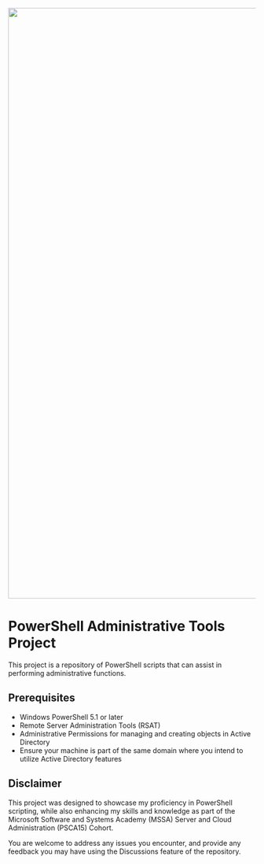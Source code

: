 <p align="center">
  <img src="https://github.com/user-attachments/assets/6b8cf714-400a-459f-b806-5d3fc7292fb8" alt="bk" width="1200"/>
</p>

# PowerShell Administrative Tools Project

This project is a repository of PowerShell scripts that can assist in performing administrative functions. 

## Prerequisites

- Windows PowerShell 5.1 or later
- Remote Server Administration Tools (RSAT)
- Administrative Permissions for managing and creating objects in Active Directory
- Ensure your machine is part of the same domain where you intend to utilize Active Directory features

## Disclaimer

This project was designed to showcase my proficiency in PowerShell scripting, while also enhancing my skills and knowledge as part of the Microsoft Software and Systems Academy (MSSA) Server and Cloud Administration (PSCA15) Cohort. 

You are welcome to address any issues you encounter, and provide any feedback you may have using the Discussions feature of the repository.
